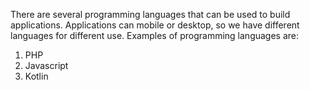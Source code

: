 There are several programming languages that can be used to build applications.
Applications can mobile or desktop, so we have different languages for different use.
Examples of programming languages are:
1) PHP
2) Javascript
3) Kotlin
